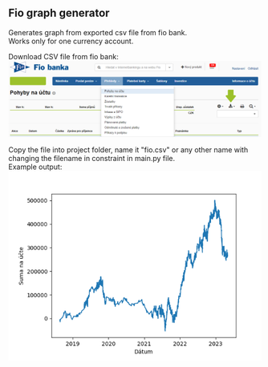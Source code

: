 ## Fio graph generator
Generates graph from exported csv file from fio bank.  
Works only for one currency account.

Download CSV file from fio bank:
![fio.png](imgs/fio.png)

Copy the file into project folder, name it "fio.csv" or any other name with changing the filename in constraint in main.py file.  
Example output:  
![graph.png](imgs/graph.png)